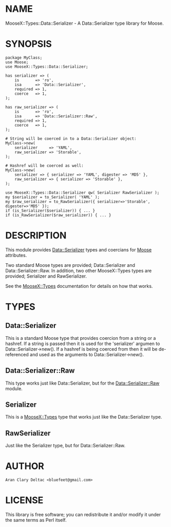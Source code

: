 # NAME

MooseX::Types::Data::Serializer - A Data::Serializer type library for Moose.

# SYNOPSIS

    package MyClass;
    use Moose;
    use MooseX::Types::Data::Serializer;
    
    has serializer => (
        is       => 'ro',
        isa      => 'Data::Serializer',
        required => 1,
        coerce   => 1,
    );
    
    has raw_serializer => (
        is       => 'ro',
        isa      => 'Data::Serializer::Raw',
        required => 1,
        coerce   => 1,
    );
    
    # String will be coerced in to a Data::Serializer object:
    MyClass->new(
        serializer     => 'YAML',
        raw_serializer => 'Storable',
    );
    
    # Hashref will be coerced as well:
    MyClass->new(
        serializer => { serializer => 'YAML', digester => 'MD5' },
        raw_serializer => { serializer => 'Storable' },
    );
    
    use MooseX::Types::Data::Serializer qw( Serializer RawSerializer );
    my $serializer = to_Serializer( 'YAML' );
    my $raw_serializer = to_RawSerializer({ serializer=>'Storable', digester=>'MD5' });
    if (is_Serializer($serializer)) { ... }
    if (is_RawSerializer($raw_serializer)) { ... }

# DESCRIPTION

This module provides [Data::Serializer](https://metacpan.org/pod/Data%3A%3ASerializer) types and coercians for [Moose](https://metacpan.org/pod/Moose) attributes.

Two standard Moose types are provided; Data::Serializer and Data::Serializer::Raw.
In addition, two other MooseX::Types types are provided; Serializer and RawSerializer.

See the [MooseX::Types](https://metacpan.org/pod/MooseX%3A%3ATypes) documentation for details on how that works.

# TYPES

## Data::Serializer

This is a standard Moose type that provides coercion from a string or a hashref.  If
a string is passed then it is used for the 'serializer' argumen to Data::Serializer->new().
If a hashref is being coerced from then it will be de-referenced and used as the
arguments to Data::Serializer->new().

## Data::Serializer::Raw

This type works just like Data::Serializer, but for the [Data::Serializer::Raw](https://metacpan.org/pod/Data%3A%3ASerializer%3A%3ARaw) module.

## Serializer

This is a [MooseX::Types](https://metacpan.org/pod/MooseX%3A%3ATypes) type that works just like the Data::Serializer type.

## RawSerializer

Just like the Serializer type, but for Data::Serializer::Raw.

# AUTHOR

    Aran Clary Deltac <bluefeet@gmail.com>

# LICENSE

This library is free software; you can redistribute it and/or modify
it under the same terms as Perl itself.
